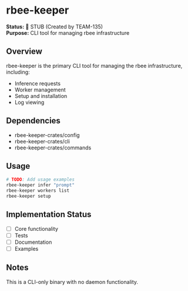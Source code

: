 # rbee-keeper

**Status:** 🚧 STUB (Created by TEAM-135)  
**Purpose:** CLI tool for managing rbee infrastructure

## Overview

rbee-keeper is the primary CLI tool for managing the rbee infrastructure, including:
- Inference requests
- Worker management
- Setup and installation
- Log viewing

## Dependencies

- rbee-keeper-crates/config
- rbee-keeper-crates/cli
- rbee-keeper-crates/commands

## Usage

```bash
# TODO: Add usage examples
rbee-keeper infer "prompt"
rbee-keeper workers list
rbee-keeper setup
```

## Implementation Status

- [ ] Core functionality
- [ ] Tests
- [ ] Documentation
- [ ] Examples

## Notes

This is a CLI-only binary with no daemon functionality.
